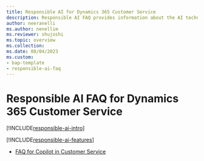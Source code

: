 ```yaml
---
title: Responsible AI for Dynamics 365 Customer Service
description: Responsible AI FAQ provides information about the AI technology used in Customer Service, with key considerations and details about how the AI is used, tested and evaluated, and any specific limitations.
author: neeranelli
ms.author: nenellim
ms.reviewer: shujoshi
ms.topic: overview 
ms.collection: 
ms.date: 08/04/2023
ms.custom: 
- bap-template
- responsible-ai-faq
---
```


# Responsible AI FAQ for Dynamics 365 Customer Service

[!INCLUDE[responsible-ai-intro](../../includes/responsible-ai-intro.md)]

[!INCLUDE[responsible-ai-features](../../includes/responsible-ai-features.md)]

- [FAQ for Copilot in Customer Service](faq-copilot-for-customer-service.md)